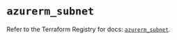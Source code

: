 # `azurerm_subnet`

Refer to the Terraform Registry for docs: [`azurerm_subnet`](https://registry.terraform.io/providers/hashicorp/azurerm/4.24.0/docs/resources/subnet).

